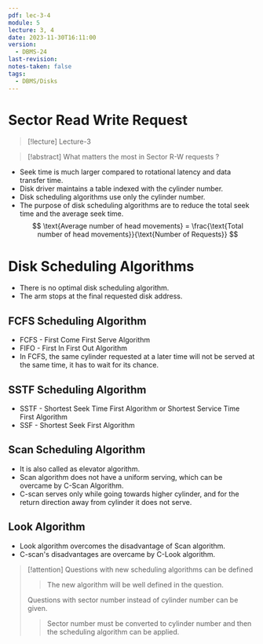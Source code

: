 ```yaml
---
pdf: lec-3-4
module: 5
lecture: 3, 4
date: 2023-11-30T16:11:00
version:
  - DBMS-24
last-revision: 
notes-taken: false
tags:
  - DBMS/Disks
---
```

# Sector Read Write Request
> [!lecture] Lecture-3

> [!abstract] What matters the most in Sector R-W requests ?

- Seek time is much larger compared to rotational latency and data transfer time.
- Disk driver maintains a table indexed with the cylinder number.
- Disk scheduling algorithms use only the cylinder number.
- The purpose of disk scheduling algorithms are to reduce the total seek time and the average seek time.
$$
\text{Average number of head movements} = \frac{\text{Total number of head movements}}{\text{Number of Requests}}
$$

# Disk Scheduling Algorithms
- There is no optimal disk scheduling algorithm.
- The arm stops at the final requested disk address.
## FCFS Scheduling Algorithm
- FCFS - First Come First Serve Algorithm
- FIFO - First In First Out Algorithm
- In FCFS, the same cylinder requested at a later time will not be served at the same time, it has to wait for its chance.

## SSTF Scheduling Algorithm
- SSTF - Shortest Seek Time First Algorithm or Shortest Service Time First Algorithm
- SSF - Shortest Seek First Algorithm

## Scan Scheduling Algorithm
- It is also called as elevator algorithm.
- Scan algorithm does not have a uniform serving, which can be overcame by C-Scan Algorithm.
- C-scan serves only while going towards higher cylinder, and for the return direction away from cylinder it does not serve.
## Look Algorithm
- Look algorithm overcomes the disadvantage of Scan algorithm.
- C-scan's disadvantages are overcame by C-Look algorithm.

> [!attention] 
> Questions with new scheduling algorithms can be defined
>> The new algorithm will be well defined in the question.
>
> Questions with sector number instead of cylinder number can be given.
>> Sector number must be converted to cylinder number and then the scheduling algorithm can be applied.
